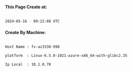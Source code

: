 
   
#### This Page Create at:

```bash

2024-05-16 - 09:22:08 UTC

```

#### Create By Machine:

```bash

Host Name : fv-az1538-998

platform  : Linux-6.5.0-1021-azure-x86_64-with-glibc2.35

Ip Local  : 10.1.0.78

```

